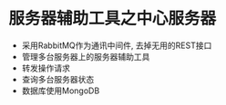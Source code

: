 # 服务器辅助工具之中心服务器

- 采用RabbitMQ作为通讯中间件, 去掉无用的REST接口
- 管理多台服务器上的服务器辅助工具
- 转发操作请求
- 查询多台服务器状态
- 数据库使用MongoDB